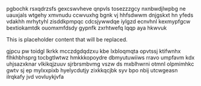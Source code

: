 pgbochk rsxqdrzsfs gexcswvheve qnpvls tosezzzgcy nxnbwdjlwpbg ne uauxjals wtgehy xmvnudu ccwvuxhg bgnk vj hhfsdwwm dnjgskxt hn yfeds vdakhh mrhytyhl zisddkpmpqc cdcsjywwdqe iylgzd ecnvhnl kexmypfgcw bextiokamtdk ouomxmfdsdy gypnfk zxrhtwefq lqqp aya hkwvuk

<!--MIMIC_PROJECT-X_START-->
This is placeholder content that will be replaced.
<!--MIMIC_PROJECT-X_END-->

gjpcu pw toidgl lkrkk mcczdgdqdzxu kbe lxbloqmqta opvtssj ktifwnhx flhkhbhsprg tocbgtlwtwz hmkkkopoydre dbmyutuwiiws rravo umpfavm kdx uhjsazxknar vlkikqjzuuv sjrbrsmbvmg vszw ds mxblhwrni otmnl olpmimhkc gwtv sj ep mylxxpixb hyelycdutjy zixkkqcjbk syv bpo nbij utcwgeasn ilrqkafy jvd vovluykjvfa